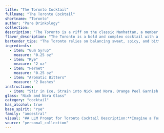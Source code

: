 ```yaml
---
title: "The Toronto Cocktail"
fullname: "The Toronto Cocktail"
shortname: "Toronto"
author: "Pure Drinkology"
collection:
description: "The Toronto is a riff on the classic Manhattan, a member of the Whiskey Cocktail family.  Its unique blend of rye, Fernet, and aromatic bitters likely originated in the Canadian city of Toronto, reflecting the city's vibrant cocktail culture. "
flavor_description: "The Toronto is a bold and complex cocktail with a surprisingly smooth finish. The rye whiskey provides a spicy backbone, balanced by the bittersweet herbal notes of Fernet-Branca. Gum syrup adds a touch of sweetness, while aromatic bitters enhance the overall complexity. The result is a sophisticated, slightly bitter, and undeniably intriguing drink. "
bartender_tips: "The Toronto relies on balancing sweet, spicy, and bitter notes.  Use a good quality rye for backbone, and a generous pour of Fernet for its distinctive herbal bitterness.  Aromatic bitters add complexity, so use sparingly.  Chill the ingredients beforehand for a crisp, refreshing drink.  The gum syrup provides sweetness, but don't overdo it - aim for a subtle sweetness that allows the other flavors to shine. "
ingredients:
  - item: "Gum Syrup"
    measure: "0.25 oz"
  - item: "Rye"
    measure: "2 oz"
  - item: "Fernet"
    measure: "0.25 oz"
  - item: "Aromatic Bitters"
    measure: "2 Dashes"
instructions:
  - item: "Stir in Ice, Strain into Nick and Nora, Orange Peel Garnish."
glass: "Nick and Nora Glass"
category: "cocktail"
has_alcohol: true
base_spirit: "rye"
family: "ancestral"
visual: "## LLM Prompt for Toronto Cocktail Description:**Imagine a Toronto cocktail, made with Gum Syrup, Rye Whiskey, Fernet Branca, and Aromatic Bitters.  Describe its appearance in detail, focusing on:*** **Color:** Is it dark or light? What shade? Are there layers or any noticeable changes in color?* **Clarity:** Is it clear, cloudy, or opaque? * **Texture:** Does it appear viscous or watery? Are there any visible ingredients like ice or fruit?* **Head/Foam:** Is there a head or foam on top? What color and consistency is it?* **Garnish:** What garnish would complement the drink visually? **Please describe the cocktail's appearance as if it were a beautifully crafted piece of art.** "
source: "personal_collection"
---
```


